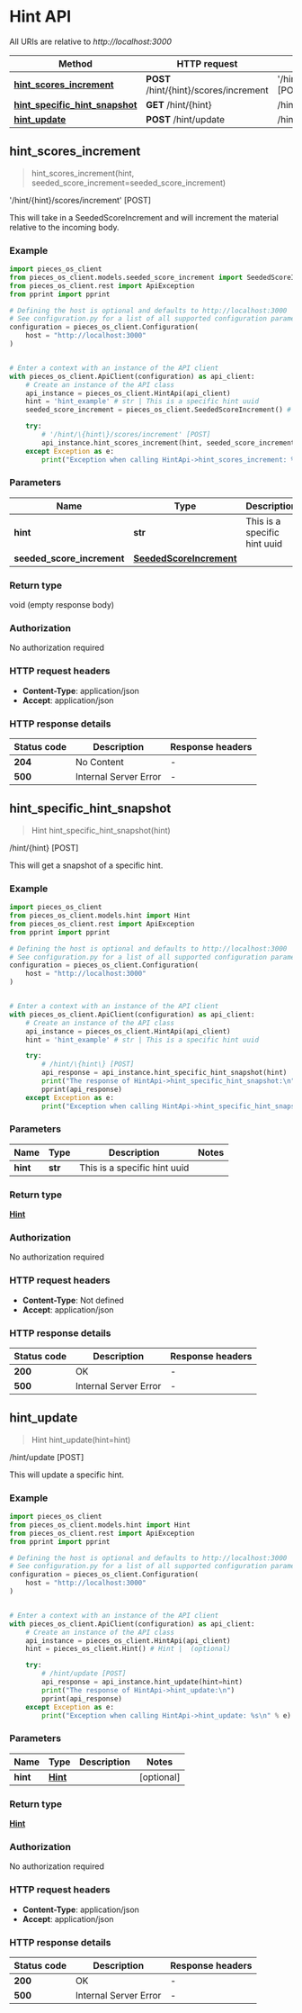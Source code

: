 # Hint API

All URIs are relative to *http://localhost:3000*

Method | HTTP request | Description
------------- | ------------- | -------------
[**hint_scores_increment**](HintApi#hint_scores_increment) | **POST** /hint/\{hint\}/scores/increment | &#39;/hint/\{hint\}/scores/increment&#39; [POST]
[**hint_specific_hint_snapshot**](HintApi#hint_specific_hint_snapshot) | **GET** /hint/\{hint\} | /hint/\{hint\} [POST]
[**hint_update**](HintApi#hint_update) | **POST** /hint/update | /hint/update [POST]


## **hint_scores_increment**
> hint_scores_increment(hint, seeded_score_increment=seeded_score_increment)

'/hint/\{hint\}/scores/increment' [POST]

This will take in a SeededScoreIncrement and will increment the material relative to the incoming body.

### Example


```python
import pieces_os_client
from pieces_os_client.models.seeded_score_increment import SeededScoreIncrement
from pieces_os_client.rest import ApiException
from pprint import pprint

# Defining the host is optional and defaults to http://localhost:3000
# See configuration.py for a list of all supported configuration parameters.
configuration = pieces_os_client.Configuration(
    host = "http://localhost:3000"
)


# Enter a context with an instance of the API client
with pieces_os_client.ApiClient(configuration) as api_client:
    # Create an instance of the API class
    api_instance = pieces_os_client.HintApi(api_client)
    hint = 'hint_example' # str | This is a specific hint uuid
    seeded_score_increment = pieces_os_client.SeededScoreIncrement() # SeededScoreIncrement |  (optional)

    try:
        # '/hint/\{hint\}/scores/increment' [POST]
        api_instance.hint_scores_increment(hint, seeded_score_increment=seeded_score_increment)
    except Exception as e:
        print("Exception when calling HintApi->hint_scores_increment: %s\n" % e)
```



### Parameters


Name | Type | Description  | Notes
------------- | ------------- | ------------- | -------------
 **hint** | **str**| This is a specific hint uuid | 
 **seeded_score_increment** | [**SeededScoreIncrement**](../models/SeededScoreIncrement)|  | [optional] 

### Return type

void (empty response body)

### Authorization

No authorization required

### HTTP request headers

 - **Content-Type**: application/json
 - **Accept**: application/json

### HTTP response details

| Status code | Description | Response headers |
|-------------|-------------|------------------|
**204** | No Content |  -  |
**500** | Internal Server Error |  -  |



## **hint_specific_hint_snapshot**
> Hint hint_specific_hint_snapshot(hint)

/hint/\{hint\} [POST]

This will get a snapshot of a specific hint.

### Example


```python
import pieces_os_client
from pieces_os_client.models.hint import Hint
from pieces_os_client.rest import ApiException
from pprint import pprint

# Defining the host is optional and defaults to http://localhost:3000
# See configuration.py for a list of all supported configuration parameters.
configuration = pieces_os_client.Configuration(
    host = "http://localhost:3000"
)


# Enter a context with an instance of the API client
with pieces_os_client.ApiClient(configuration) as api_client:
    # Create an instance of the API class
    api_instance = pieces_os_client.HintApi(api_client)
    hint = 'hint_example' # str | This is a specific hint uuid

    try:
        # /hint/\{hint\} [POST]
        api_response = api_instance.hint_specific_hint_snapshot(hint)
        print("The response of HintApi->hint_specific_hint_snapshot:\n")
        pprint(api_response)
    except Exception as e:
        print("Exception when calling HintApi->hint_specific_hint_snapshot: %s\n" % e)
```



### Parameters


Name | Type | Description  | Notes
------------- | ------------- | ------------- | -------------
 **hint** | **str**| This is a specific hint uuid | 

### Return type

[**Hint**](../models/Hint)

### Authorization

No authorization required

### HTTP request headers

 - **Content-Type**: Not defined
 - **Accept**: application/json

### HTTP response details

| Status code | Description | Response headers |
|-------------|-------------|------------------|
**200** | OK |  -  |
**500** | Internal Server Error |  -  |



## **hint_update**
> Hint hint_update(hint=hint)

/hint/update [POST]

This will update a specific hint.

### Example


```python
import pieces_os_client
from pieces_os_client.models.hint import Hint
from pieces_os_client.rest import ApiException
from pprint import pprint

# Defining the host is optional and defaults to http://localhost:3000
# See configuration.py for a list of all supported configuration parameters.
configuration = pieces_os_client.Configuration(
    host = "http://localhost:3000"
)


# Enter a context with an instance of the API client
with pieces_os_client.ApiClient(configuration) as api_client:
    # Create an instance of the API class
    api_instance = pieces_os_client.HintApi(api_client)
    hint = pieces_os_client.Hint() # Hint |  (optional)

    try:
        # /hint/update [POST]
        api_response = api_instance.hint_update(hint=hint)
        print("The response of HintApi->hint_update:\n")
        pprint(api_response)
    except Exception as e:
        print("Exception when calling HintApi->hint_update: %s\n" % e)
```



### Parameters


Name | Type | Description  | Notes
------------- | ------------- | ------------- | -------------
 **hint** | [**Hint**](../models/Hint)|  | [optional] 

### Return type

[**Hint**](../models/Hint)

### Authorization

No authorization required

### HTTP request headers

 - **Content-Type**: application/json
 - **Accept**: application/json

### HTTP response details

| Status code | Description | Response headers |
|-------------|-------------|------------------|
**200** | OK |  -  |
**500** | Internal Server Error |  -  |




